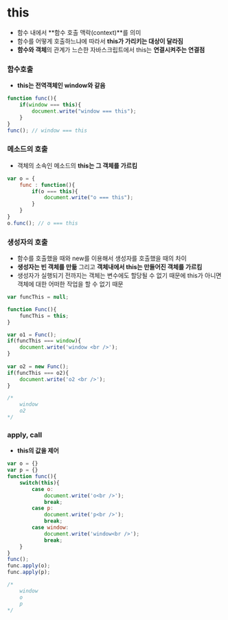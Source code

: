 # this

* 함수 내에서 **함수 호출 맥락\(context\)**를 의미
* 함수를 어떻게 호출하느냐에 따라서 **this가 가리키는 대상이 달라짐**
* **함수와 객체**의 관계가 느슨한 자바스크립트에서 this는 **연결시켜주는 연결점** 

### 함수호출

* **this는 전역객체인 window와 같음**

```javascript
function func(){
    if(window === this){
        document.write("window === this");
    }
}
func(); // window === this
```

### 메소드의 호출

* 객체의 소속인 메소드의 **this는 그 객체를 가르킴**

```javascript
var o = {
    func : function(){
        if(o === this){
            document.write("o === this");
        }
    }
}
o.func(); // o === this
```

### 생성자의 호출

* 함수를 호출했을 때와 new를 이용해서 생성자를 호출했을 때의 차이
* **생성자는 빈 객체를 만듦** 그리고 **객체내에서 this는 만들어진 객체를 가르킴**
* 생성자가 실행되기 전까지는 객체는 변수에도 할당될 수 없기 때문에 this가 아니면 객체에 대한 어떠한 작업을 할 수 없기 때문

```javascript
var funcThis = null; 

function Func(){
    funcThis = this;
}

var o1 = Func();
if(funcThis === window){
    document.write('window <br />');
}
 
var o2 = new Func();
if(funcThis === o2){
    document.write('o2 <br />');
}

/*
    window 
    o2
*/
```

### apply, call

* **this의 값을 제어**

```javascript
var o = {}
var p = {}
function func(){
    switch(this){
        case o:
            document.write('o<br />');
            break;
        case p:
            document.write('p<br />');
            break;
        case window:
            document.write('window<br />');
            break;          
    }
}
func();
func.apply(o);
func.apply(p);

/*
    window
    o
    p
*/
```

